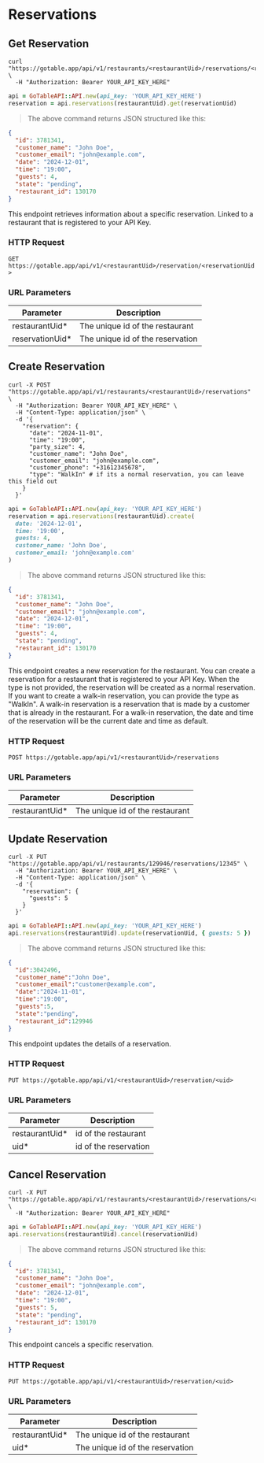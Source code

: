 # Reservations

## Get Reservation

```shell
curl "https://gotable.app/api/v1/restaurants/<restaurantUid>/reservations/<reservationUid>" \
  -H "Authorization: Bearer YOUR_API_KEY_HERE"
```

```ruby
api = GoTableAPI::API.new(api_key: 'YOUR_API_KEY_HERE')
reservation = api.reservations(restaurantUid).get(reservationUid)
```

> The above command returns JSON structured like this:

```json
{
  "id": 3781341,
  "customer_name": "John Doe",
  "customer_email": "john@example.com",
  "date": "2024-12-01",
  "time": "19:00",
  "guests": 4,
  "state": "pending",
  "restaurant_id": 130170
}
```

This endpoint retrieves information about a specific reservation. Linked to a restaurant that is registered to your API Key.

### HTTP Request

`GET https://gotable.app/api/v1/<restaurantUid>/reservation/<reservationUid>`

### URL Parameters

| Parameter        | Description                      |
| ---------------- | -------------------------------- |
| restaurantUid\*  | The unique id of the restaurant  |
| reservationUid\* | The unique id of the reservation |

## Create Reservation

```shell
curl -X POST "https://gotable.app/api/v1/restaurants/<restaurantUid>/reservations" \
  -H "Authorization: Bearer YOUR_API_KEY_HERE" \
  -H "Content-Type: application/json" \
  -d '{
    "reservation": {
      "date": "2024-11-01",
      "time": "19:00",
      "party_size": 4,
      "customer_name": "John Doe",
      "customer_email": "john@example.com",
      "customer_phone": "+31612345678",
      "type": "WalkIn" # if its a normal reservation, you can leave this field out
    }
  }'
```

```ruby
api = GoTableAPI::API.new(api_key: 'YOUR_API_KEY_HERE')
reservation = api.reservations(restaurantUid).create(
  date: '2024-12-01',
  time: '19:00',
  guests: 4,
  customer_name: 'John Doe',
  customer_email: 'john@example.com'
)
```

> The above command returns JSON structured like this:

```json
{
  "id": 3781341,
  "customer_name": "John Doe",
  "customer_email": "john@example.com",
  "date": "2024-12-01",
  "time": "19:00",
  "guests": 4,
  "state": "pending",
  "restaurant_id": 130170
}
```

This endpoint creates a new reservation for the restaurant. You can create a reservation for a restaurant that is registered to your API Key.
When the type is not provided, the reservation will be created as a normal reservation. If you want to create a walk-in reservation, you can provide the type as "WalkIn".
A walk-in reservation is a reservation that is made by a customer that is already in the restaurant. For a walk-in reservation, the date and time of the reservation will be the current date and time as default.

### HTTP Request

`POST https://gotable.app/api/v1/<restaurantUid>/reservations`

### URL Parameters

| Parameter       | Description                     |
| --------------- | ------------------------------- |
| restaurantUid\* | The unique id of the restaurant |

## Update Reservation

```shell
curl -X PUT "https://gotable.app/api/v1/restaurants/129946/reservations/12345" \
  -H "Authorization: Bearer YOUR_API_KEY_HERE" \
  -H "Content-Type: application/json" \
  -d '{
    "reservation": {
      "guests": 5
    }
  }'
```

```ruby
api = GoTableAPI::API.new(api_key: 'YOUR_API_KEY_HERE')
api.reservations(restaurantUid).update(reservationUid, { guests: 5 })
```

> The above command returns JSON structured like this:

```json
{
  "id":3042496,
  "customer_name":"John Doe",
  "customer_email":"customer@example.com",
  "date":"2024-11-01",
  "time":"19:00",
  "guests":5,
  "state":"pending",
  "restaurant_id":129946
}
```

This endpoint updates the details of a reservation.

### HTTP Request

`PUT https://gotable.app/api/v1/<restaurantUid>/reservation/<uid>`

### URL Parameters

| Parameter       | Description           |
| --------------- | --------------------- |
| restaurantUid\* | id of the restaurant  |
| uid\*           | id of the reservation |

## Cancel Reservation

```shell
curl -X PUT "https://gotable.app/api/v1/restaurants/<restaurantUid>/reservations/<reservationUid>" \
  -H "Authorization: Bearer YOUR_API_KEY_HERE"
```

```ruby
api = GoTableAPI::API.new(api_key: 'YOUR_API_KEY_HERE')
api.reservations(restaurantUid).cancel(reservationUid)
```

> The above command returns JSON structured like this:

```json
{
  "id": 3781341,
  "customer_name": "John Doe",
  "customer_email": "john@example.com",
  "date": "2024-12-01",
  "time": "19:00",
  "guests": 5,
  "state": "pending",
  "restaurant_id": 130170
}
```

This endpoint cancels a specific reservation.

### HTTP Request

`PUT https://gotable.app/api/v1/<restaurantUid>/reservation/<uid>`

### URL Parameters

| Parameter       | Description                      |
| --------------- | -------------------------------- |
| restaurantUid\* | The unique id of the restaurant  |
| uid\*           | The unique id of the reservation |